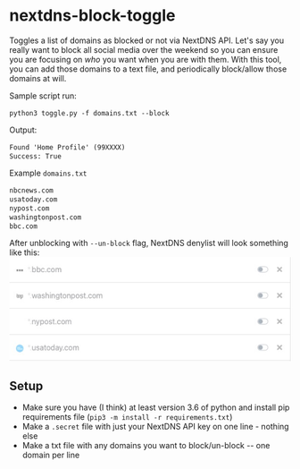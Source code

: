 # nextdns-block-toggle
Toggles a list of domains as blocked or not via NextDNS API. Let's say you really want to block all social media over the weekend so you can ensure you are focusing on *who* you want when you are with them. With this tool, you can add those domains to a text file, and periodically block/allow those domains at will.

Sample script run:
```
python3 toggle.py -f domains.txt --block
```

Output:
```
Found 'Home Profile' (99XXXX)
Success: True
```

Example `domains.txt`
```
nbcnews.com
usatoday.com
nypost.com
washingtonpost.com
bbc.com
```

After unblocking with `--un-block` flag, NextDNS denylist will look something like this:
![NextDNS denylist](images/denylist.jpg)

## Setup
- Make sure you have (I think) at least version 3.6 of python and install pip requirements file (`pip3 -m install -r requirements.txt`)
- Make a `.secret` file with just your NextDNS API key on one line - nothing else
- Make a txt file with any domains you want to block/un-block -- one domain per line
